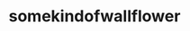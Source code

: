 ---
title: somekindofwallflower
github: https://github.com/somekindofwallflower
mode: dark
transition: 3s
archetype:
  - Little Bit of Everything
---